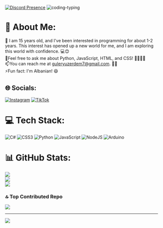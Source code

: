 [![Discord Presence](https://lanyard.kyrie25.me/api/503222991551987713)](https://discord.com/users/503222991551987713)
![coding-typing](https://github.com/Erdem-Sensei/Erdem-Sensei/assets/86631467/1ab4f2c3-fa59-4bc6-b914-3e78b9fc05ac)


# 💫 About Me:
🌟 I am 15 years old, and I've been interested in programming for about 1-2 years. This interest has opened up a new world for me, and I am exploring this world with confidence. 💻😊<br>💬Feel free to ask me about Python, JavaScript, HTML, and CSS! 🐍🌐🎨📝<br>📫You can reach me at guleryuzerdem7@gmail.com. 📧😊<br>⚡Fun fact: I'm Albanian! 😄


## 🌐 Socials:
[![Instagram](https://img.shields.io/badge/Instagram-%23E4405F.svg?logo=Instagram&logoColor=white)](https://instagram.com/erdem._.o) [![TikTok](https://img.shields.io/badge/TikTok-%23000000.svg?logo=TikTok&logoColor=white)](https://tiktok.com/@kankusanitachi) 

# 💻 Tech Stack:
![C#](https://img.shields.io/badge/c%23-%23239120.svg?style=for-the-badge&logo=c-sharp&logoColor=white) ![CSS3](https://img.shields.io/badge/css3-%231572B6.svg?style=for-the-badge&logo=css3&logoColor=white) ![Python](https://img.shields.io/badge/python-3670A0?style=for-the-badge&logo=python&logoColor=ffdd54) ![JavaScript](https://img.shields.io/badge/javascript-%23323330.svg?style=for-the-badge&logo=javascript&logoColor=%23F7DF1E) ![NodeJS](https://img.shields.io/badge/node.js-6DA55F?style=for-the-badge&logo=node.js&logoColor=white) ![Arduino](https://img.shields.io/badge/-Arduino-00979D?style=for-the-badge&logo=Arduino&logoColor=white)
# 📊 GitHub Stats:
![](https://github-readme-stats.vercel.app/api?username=Erdem-Sensei&theme=dark&hide_border=true&include_all_commits=false&count_private=false)<br/>
![](https://github-readme-streak-stats.herokuapp.com/?user=Erdem-Sensei&theme=dark&hide_border=true)<br/>
![](https://github-readme-stats.vercel.app/api/top-langs/?username=Erdem-Sensei&theme=dark&hide_border=true&include_all_commits=false&count_private=false&layout=compact)

### 🔝 Top Contributed Repo
![](https://github-contributor-stats.vercel.app/api?username=Erdem-Sensei&limit=5&theme=dark&combine_all_yearly_contributions=true)

---
[![](https://visitcount.itsvg.in/api?id=Erdem-Sensei&icon=3&color=12)](https://visitcount.itsvg.in)

<!-- Proudly created with GPRM ( https://gprm.itsvg.in ) -->
